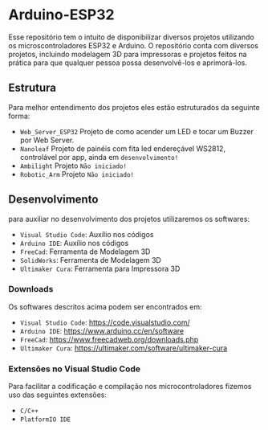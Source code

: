 # Arduino-ESP32
Esse repositório tem o intuito de disponibilizar diversos projetos utilizando os microscontroladores ESP32 e Arduino. O repositório conta com diversos projetos, incluindo modelagem 3D para impressoras e projetos feitos na prática para que qualquer pessoa possa desenvolvê-los e aprimorá-los.

## Estrutura
Para melhor entendimento dos projetos eles estão estruturados da seguinte forma:
- `Web_Server_ESP32` Projeto de como acender um LED e tocar um Buzzer por Web Server.
- `Nanoleaf` Projeto de painéis com fita led endereçável WS2812, controlável por app, ainda em `desenvolvimento!`
- `Ambilight` Projeto `Não iniciado!`
- `Robotic_Arm` Projeto `Não iniciado!`


## Desenvolvimento
para auxiliar no desenvolvimento dos projetos utilizaremos os softwares:

- `Visual Studio Code`: Auxílio nos códigos
- `Arduino IDE`: Auxílio nos códigos
- `FreeCad`: Ferramenta de Modelagem 3D
- `SolidWorks`: Ferramenta de Modelagem 3D
- `Ultimaker Cura`: Ferramenta para Impressora 3D

### Downloads
Os softwares descritos acima podem ser encontrados em:

- `Visual Studio Code`: https://code.visualstudio.com/
- `Arduino IDE`: https://www.arduino.cc/en/software
- `FreeCad`: https://www.freecadweb.org/downloads.php
- `Ultimaker Cura`: https://ultimaker.com/software/ultimaker-cura

### Extensões no Visual Studio Code
Para facilitar a codificação e compilação nos microcontroladores fizemos uso das seguintes extensões:
- `C/C++`
- `PlatformIO IDE`